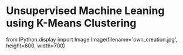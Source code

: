 # Unsupervised Machine Leaning using K-Means Clustering
from IPython.display import Image
Image(filename='own_creation.jpg', height=600, width=700)
